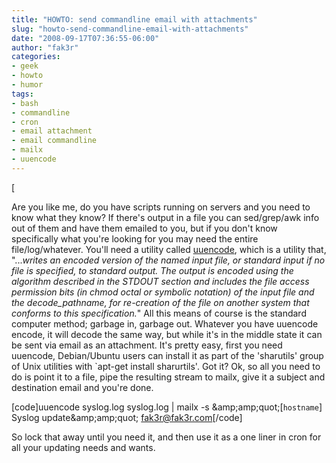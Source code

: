 ```yaml
---
title: "HOWTO: send commandline email with attachments"
slug: "howto-send-commandline-email-with-attachments"
date: "2008-09-17T07:36:55-06:00"
author: "fak3r"
categories:
- geek
- howto
- humor
tags:
- bash
- commandline
- cron
- email attachment
- email commandline
- mailx
- uuencode
---
```


[


Are you like me, do you have scripts running on servers and you need to know what they know?  If there's output in a file you can sed/grep/awk info out of them and have them emailed to you, but if you don't know specifically what you're looking for you may need the entire file/log/whatever.  You'll need a utility called [uuencode](http://www.ss64.com/bash/uuencode.html), which is a utility that,<!-- more --> "..._writes an encoded version of the named input file, or standard input if no file is specified, to standard output. The output is encoded using the algorithm described in the STDOUT section and includes the file access permission bits (in chmod octal or symbolic notation) of the input file and the decode_pathname, for re-creation of the file on another system that conforms to this specification._"  All this means of course is the standard computer method; garbage in, garbage out.  Whatever you have uuencode encode, it will decode the same way, but while it's in the middle state it can be sent via email as an attachment.  It's pretty easy, first you need uuencode, Debian/Ubuntu users can install it as part of the 'sharutils' group of Unix utilities with `apt-get install sharurtils'.  Got it?  Ok, so all you need to do is point it to a file, pipe the resulting stream to mailx, give it a subject and destination email and you're done.

[code]uuencode syslog.log syslog.log | mailx -s &amp;amp;amp;quot;[`hostname`] Syslog update&amp;amp;amp;quot; fak3r@fak3r.com[/code]

So lock that away until you need it, and then use it as a one liner in cron for all your updating needs and wants.
